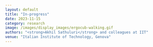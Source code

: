 ```yaml
---
layout: default
title: "In-progress"
date: 2023-11-15
category: research
image: /images/display_images/ergocub-walking.gif
authors: "<strong>Akhil Sathuluri</strong> and colleagues at IIT"
venue: "Italian Institute of Technology, Genova"
---
```


